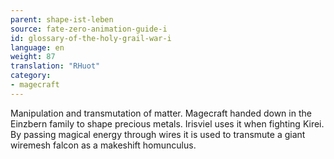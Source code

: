 ```yaml
---
parent: shape-ist-leben
source: fate-zero-animation-guide-i
id: glossary-of-the-holy-grail-war-i
language: en
weight: 87
translation: "RHuot"
category:
- magecraft
---
```


Manipulation and transmutation of matter. Magecraft handed down in the Einzbern family to shape precious metals. Irisviel uses it when fighting Kirei. By passing magical energy through wires it is used to transmute a giant wiremesh falcon as a makeshift homunculus.
